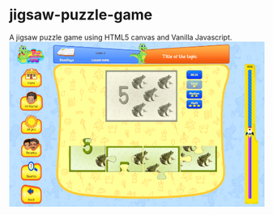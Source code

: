 # jigsaw-puzzle-game
A jigsaw puzzle game using HTML5 canvas and Vanilla Javascript.
<img src="https://github.com/AtiqAakash/jigsaw-puzzle-game/blob/master/jigsaw.PNG">
